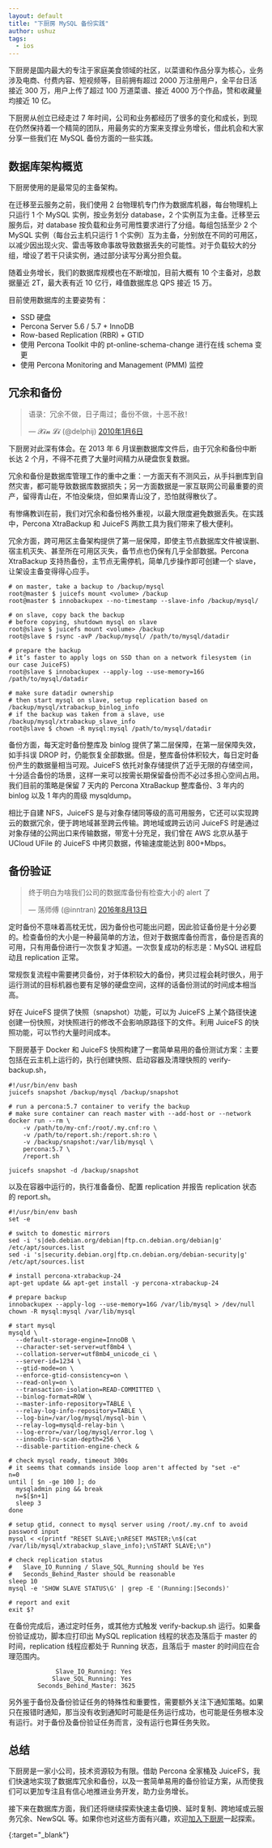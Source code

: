 ```yaml
---
layout: default
title: "下厨房 MySQL 备份实践"
author: ushuz
tags:
  - ios
---
```


下厨房是国内最大的专注于家庭美食领域的社区，以菜谱和作品分享为核心，业务涉及电商、付费内容、短视频等，目前拥有超过 2000 万注册用户，全平台日活接近 300 万，用户上传了超过 100 万道菜谱、接近 4000 万个作品，赞和收藏量均接近 10 亿。

下厨房从创立已经走过 7 年时间，公司和业务都经历了很多的变化和成长，到现在仍然保持着一个精简的团队，用最务实的方案来支撑业务增长，借此机会和大家分享一些我们在 MySQL 备份方面的一些实践。


## 数据库架构概览

下厨房使用的是最常见的主备架构。

在迁移至云服务之前，我们使用 2 台物理机专门作为数据库机器，每台物理机上只运行 1 个 MySQL 实例，按业务划分 database，2 个实例互为主备。迁移至云服务后，对 database 按负载和业务可用性要求进行了分组。每组包括至少 2 个 MySQL 实例（每台云主机只运行 1 个实例）互为主备，分别放在不同的可用区，以减少因出现火灾、雷击等致命事故导致数据丢失的可能性。对于负载较大的分组，增设了若干只读实例，通过部分读写分离分担负载。

随着业务增长，我们的数据库规模也在不断增加，目前大概有 10 个主备对，总数据量近 2T，最大表有近 10 亿行，峰值数据库总 QPS 接近 15 万。

目前使用数据库的主要姿势有：
- SSD 硬盘
- Percona Server 5.6 / 5.7 + InnoDB
- Row-based Replication (RBR) + GTID
- 使用 Percona Toolkit 中的 pt-online-schema-change 进行在线 schema 变更
- 使用 Percona Monitoring and Management (PMM) 监控


## 冗余和备份

<!--
> 语录：冗余不做，日子甭过；备份不做，十恶不赦！
> - @delphij https://twitter.com/delphij/status/7436635741
 -->
<blockquote class="twitter-tweet" data-lang="zh-cn"><p lang="zh" dir="ltr">语录：冗余不做，日子甭过；备份不做，十恶不赦！</p>&mdash; 𝓧𝓲𝓷 𝓛𝓲 (@delphij) <a href="https://twitter.com/delphij/status/7436635741?ref_src=twsrc%5Etfw">2010年1月6日</a></blockquote>

下厨房对此深有体会。在 2013 年 6 月误删数据库文件后，由于冗余和备份中断长达 2 个月，不得不花费了大量时间精力从硬盘恢复数据。

冗余和备份是数据库管理工作的重中之重：一方面天有不测风云，从手抖删库到自然灾害，都可能导致数据库数据损失；另一方面数据是一家互联网公司最重要的资产，留得青山在，不怕没柴烧，但如果青山没了，恐怕就得散伙了。

有惨痛教训在前，我们对冗余和备份格外重视，以最大限度避免数据丢失。在实践中，Percona XtraBackup 和 JuiceFS 两款工具为我们带来了极大便利。

冗余方面，跨可用区主备架构提供了第一层保障，即使主节点数据库文件被误删、宿主机灭失、甚至所在可用区灭失，备节点也仍保有几乎全部数据。Percona XtraBackup 支持热备份，主节点无需停机，简单几步操作即可创建一个 slave，让架设主备变得得心应手。

```
# on master, take a backup to /backup/mysql
root@master $ juicefs mount <volume> /backup
root@master $ innobackupex --no-timestamp --slave-info /backup/mysql/

# on slave, copy back the backup
# before copying, shutdown mysql on slave
root@slave $ juicefs mount <volume> /backup
root@slave $ rsync -avP /backup/mysql/ /path/to/mysql/datadir

# prepare the backup
# it’s faster to apply logs on SSD than on a network filesystem (in our case JuiceFS)
root@slave $ innobackupex --apply-log --use-memory=16G /path/to/mysql/datadir

# make sure datadir ownership
# then start mysql on slave, setup replication based on /backup/mysql/xtrabackup_binlog_info
# if the backup was taken from a slave, use /backup/mysql/xtrabackup_slave_info
root@slave $ chown -R mysql:mysql /path/to/mysql/datadir
```

备份方面，每天定时备份整库及 binlog 提供了第二层保障，在第一层保障失效，如手抖误 DROP 时，仍能恢复全部数据。但是，整库备份体积较大，每日定时备份产生的数据量相当可观。JuiceFS 依托对象存储提供了近乎无限的存储空间，十分适合备份的场景，这样一来可以按需长期保留备份而不必过多担心空间占用。我们目前的策略是保留 7 天内的 Percona XtraBackup 整库备份、3 年内的 binlog 以及 1 年内的周级 mysqldump。

相比于自建 NFS，JuiceFS 是与对象存储同等级的高可用服务，它还可以实现跨云的数据冗余，便于跨地域甚至跨云传输。跨地域或跨云访问 JuiceFS 时是通过对象存储的公网出口来传输数据，带宽十分充足，我们曾在 AWS 北京从基于 UCloud UFile 的 JuiceFS 中拷贝数据，传输速度能达到 800+Mbps。


## 备份验证

<!--
> 终于明白为啥我们公司的数据库备份有检查大小的 alert 了
> - @inntran https://twitter.com/inntran/status/764480493681205248
 -->
<blockquote class="twitter-tweet" data-lang="zh-cn"><p lang="zh" dir="ltr">终于明白为啥我们公司的数据库备份有检查大小的 alert 了</p>&mdash; 荡师傅 (@inntran) <a href="https://twitter.com/inntran/status/764480493681205248?ref_src=twsrc%5Etfw">2016年8月13日</a></blockquote>

定时备份不意味着高枕无忧，因为备份也可能出问题，因此验证备份是十分必要的。检查备份的大小是一种最简单的方法，但对于数据库备份而言，备份是否真的可用，只有用备份进行一次恢复才知道。一次恢复成功的标志是：MySQL 进程启动且 replication 正常。

常规恢复流程中需要拷贝备份，对于体积较大的备份，拷贝过程会耗时很久，用于运行测试的目标机器也要有足够的硬盘空间，这样的话备份测试的时间成本相当高。

好在 JuiceFS 提供了快照（snapshot）功能，可以为 JuiceFS 上某个路径快速创建一份快照，对快照进行的修改不会影响原路径下的文件。利用 JuiceFS 的快照功能，可以节约大量时间成本。

下厨房基于 Docker 和 JuiceFS 快照构建了一套简单易用的备份测试方案：主要包括在云主机上运行的，执行创建快照、启动容器及清理快照的 verify-backup.sh，

```
#!/usr/bin/env bash
juicefs snapshot /backup/mysql /backup/snapshot

# run a percona:5.7 container to verify the backup
# make sure container can reach master with --add-host or --network
docker run --rm \
    -v /path/to/my-cnf:/root/.my.cnf:ro \
    -v /path/to/report.sh:/report.sh:ro \
    -v /backup/snapshot:/var/lib/mysql \
    percona:5.7 \
    /report.sh

juicefs snapshot -d /backup/snapshot
```

以及在容器中运行的，执行准备备份、配置 replication 并报告 replication 状态的 report.sh。

```
#!/usr/bin/env bash
set -e

# switch to domestic mirrors
sed -i 's|deb.debian.org/debian|ftp.cn.debian.org/debian|g' /etc/apt/sources.list
sed -i 's|security.debian.org|ftp.cn.debian.org/debian-security|g' /etc/apt/sources.list

# install percona-xtrabackup-24
apt-get update && apt-get install -y percona-xtrabackup-24

# prepare backup
innobackupex --apply-log --use-memory=16G /var/lib/mysql > /dev/null
chown -R mysql:mysql /var/lib/mysql

# start mysql
mysqld \
  --default-storage-engine=InnoDB \
  --character-set-server=utf8mb4 \
  --collation-server=utf8mb4_unicode_ci \
  --server-id=1234 \
  --gtid-mode=on \
  --enforce-gtid-consistency=on \
  --read-only=on \
  --transaction-isolation=READ-COMMITTED \
  --binlog-format=ROW \
  --master-info-repository=TABLE \
  --relay-log-info-repository=TABLE \
  --log-bin=/var/log/mysql/mysql-bin \
  --relay-log=mysqld-relay-bin \
  --log-error=/var/log/mysql/error.log \
  --innodb-lru-scan-depth=256 \
  --disable-partition-engine-check &

# check mysql ready, timeout 300s
# it seems that commands inside loop aren't affected by "set -e"
n=0
until [ $n -ge 100 ]; do
  mysqladmin ping && break
  n=$[$n+1]
  sleep 3
done

# setup gtid, connect to mysql server using /root/.my.cnf to avoid password input
mysql < <(printf "RESET SLAVE;\nRESET MASTER;\n$(cat /var/lib/mysql/xtrabackup_slave_info);\nSTART SLAVE;\n")

# check replication status
#   Slave_IO_Running / Slave_SQL_Running should be Yes
#   Seconds_Behind_Master should be reasonable
sleep 10
mysql -e 'SHOW SLAVE STATUS\G' | grep -E '(Running:|Seconds)'

# report and exit
exit $?
```

在备份完成后，通过定时任务，或其他方式触发 verify-backup.sh 运行。如果备份验证成功，脚本应打印出 MySQL replication 线程的状态及落后于 master 的时间，replication 线程应都处于 Running 状态，且落后于 master 的时间应在合理范围内。

```
             Slave_IO_Running: Yes
            Slave_SQL_Running: Yes
        Seconds_Behind_Master: 3625
```

另外鉴于备份及备份验证任务的特殊性和重要性，需要额外关注下通知策略。如果只在报错时通知，那当没有收到通知时可能是任务运行成功，也可能是任务根本没有运行。对于备份及备份验证任务而言，没有运行也算任务失败。


## 总结

下厨房是一家小公司，技术资源较为有限。借助 Percona 全家桶及 JuiceFS，我们快速地实现了数据库冗余和备份，以及一套简单易用的备份验证方案，从而使我们可以更加专注且有信心地推进业务开发，助力业务增长。

接下来在数据库方面，我们还将继续探索快速主备切换、延时复制、跨地域或云服务冗余、NewSQL 等。如果你也对这些方面有兴趣，欢迎[加入下厨房][1]一起探索。


[1]: https://www.xiachufang.com/job/
{:target="_blank"}
